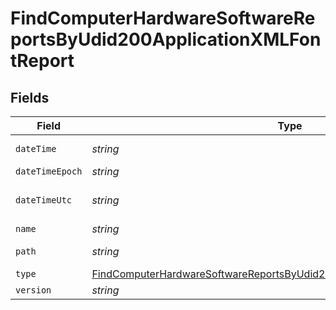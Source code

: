 # FindComputerHardwareSoftwareReportsByUdid200ApplicationXMLFontReport


## Fields

| Field                                                                                                                                                                           | Type                                                                                                                                                                            | Required                                                                                                                                                                        | Description                                                                                                                                                                     | Example                                                                                                                                                                         |
| ------------------------------------------------------------------------------------------------------------------------------------------------------------------------------- | ------------------------------------------------------------------------------------------------------------------------------------------------------------------------------- | ------------------------------------------------------------------------------------------------------------------------------------------------------------------------------- | ------------------------------------------------------------------------------------------------------------------------------------------------------------------------------- | ------------------------------------------------------------------------------------------------------------------------------------------------------------------------------- |
| `dateTime`                                                                                                                                                                      | *string*                                                                                                                                                                        | :heavy_minus_sign:                                                                                                                                                              | N/A                                                                                                                                                                             | 2017-07-07 18:37:04                                                                                                                                                             |
| `dateTimeEpoch`                                                                                                                                                                 | *string*                                                                                                                                                                        | :heavy_minus_sign:                                                                                                                                                              | N/A                                                                                                                                                                             | 1499470624555                                                                                                                                                                   |
| `dateTimeUtc`                                                                                                                                                                   | *string*                                                                                                                                                                        | :heavy_minus_sign:                                                                                                                                                              | N/A                                                                                                                                                                             | 2017-07-07T18:37:04.555-0500                                                                                                                                                    |
| `name`                                                                                                                                                                          | *string*                                                                                                                                                                        | :heavy_minus_sign:                                                                                                                                                              | N/A                                                                                                                                                                             | Al Nile.ttc                                                                                                                                                                     |
| `path`                                                                                                                                                                          | *string*                                                                                                                                                                        | :heavy_minus_sign:                                                                                                                                                              | N/A                                                                                                                                                                             | /Library/Fonts/Al Nile.ttc                                                                                                                                                      |
| `type`                                                                                                                                                                          | [FindComputerHardwareSoftwareReportsByUdid200ApplicationXMLFontReportType](../../models/operations/findcomputerhardwaresoftwarereportsbyudid200applicationxmlfontreporttype.md) | :heavy_minus_sign:                                                                                                                                                              | N/A                                                                                                                                                                             |                                                                                                                                                                                 |
| `version`                                                                                                                                                                       | *string*                                                                                                                                                                        | :heavy_minus_sign:                                                                                                                                                              | N/A                                                                                                                                                                             | n/a                                                                                                                                                                             |